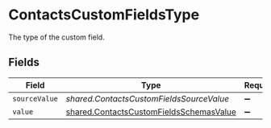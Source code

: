 # ContactsCustomFieldsType

The type of the custom field.


## Fields

| Field                                                                                                     | Type                                                                                                      | Required                                                                                                  | Description                                                                                               |
| --------------------------------------------------------------------------------------------------------- | --------------------------------------------------------------------------------------------------------- | --------------------------------------------------------------------------------------------------------- | --------------------------------------------------------------------------------------------------------- |
| `sourceValue`                                                                                             | *shared.ContactsCustomFieldsSourceValue*                                                                  | :heavy_minus_sign:                                                                                        | N/A                                                                                                       |
| `value`                                                                                                   | [shared.ContactsCustomFieldsSchemasValue](../../../sdk/models/shared/contactscustomfieldsschemasvalue.md) | :heavy_minus_sign:                                                                                        | N/A                                                                                                       |